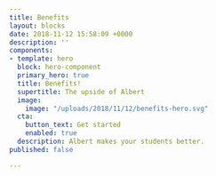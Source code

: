```yaml
---
title: Benefits
layout: blocks
date: 2018-11-12 15:58:09 +0000
description: ''
components:
- template: hero
  block: hero-component
  primary_hero: true
  title: Benefits!
  supertitle: The upside of Albert
  image:
    image: "/uploads/2018/11/12/benefits-hero.svg"
  cta:
    button_text: Get started
    enabled: true
  description: Albert makes your students better.
published: false

---
```

